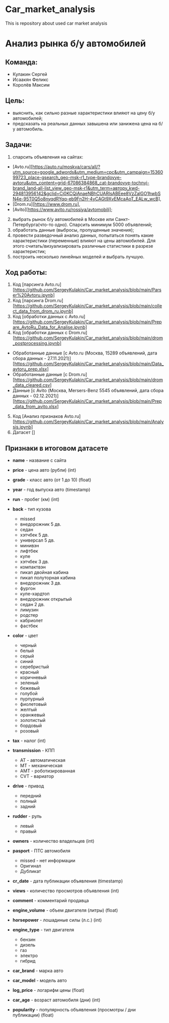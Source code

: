 # Car_market_analysis
This is repository about used car market analysis
# Анализ рынка б/у автомобилей

## **Команда:**
- Кулакин Сергей
- Исаакян Феликс
- Королёв Максим

## **Цель:**

- выяснить, как сильно разные характеристики влияют на цену б/у автомобилей;
- предсказать на реальных данных завышена или занижена цена на б/у автомобиль.

## **Задачи:**
1. cпарсить объявления на сайтaх:


- [Avto.ru][https://auto.ru/moskva/cars/all/?utm_source=google_adwords&utm_medium=cpc&utm_campaign=1536099723_place-gsearch_geo-msk-r1_type-brandovye-avtoru&utm_content=grid-67086384868_cat-brandovye-tochnyi-brand_land-all-list_view_geo-msk-r1&utm_term=автору_kwd-294813956142&gclid=Cj0KCQiAnaeNBhCUARIsABEee8VzZalGO1hwbSN4e-95T0Q5o8nyqdRYqq-eb9Fn2H-4yCAGt9XvEMcaAoT_EALw_wcB], 
- [Drom.ru][https://www.drom.ru], 
- [Avito][https://www.avito.ru/rossiya/avtomobili]; 


2. выбрать рынок б/у автомобилей в Москве или Санкт-Петербурга(что-то одно). Спарсить минимум 5000 объявлений;
3. обработать данные (выбросы, пропущенные значения);
4. провести разведочный анализ данных, попытаться понять какие характеристики (переменные) влияют на цены автомобилей. Для этого считать/визуализировать различные статистики в разрезе характеристик;
5. построить несколько линейных моделей и выбрать лучшую.

## **Ход работы:**
1. Код [парсинга Avto.ru][https://github.com/SergeyKulakin/Car_market_analysis/blob/main/Parser%20Avtoru.ipynb]
2. Код [парсинга Drom.ru][https://github.com/SergeyKulakin/Car_market_analysis/blob/main/collect_data_from_drom_ru.ipynb]
3. Код [обработки данных с Avto.ru][https://github.com/SergeyKulakin/Car_market_analysis/blob/main/Prepare_AvtoRu_Data_for_Analise.ipynb]
4. Код [обработки данных с Drom.ru][https://github.com/SergeyKulakin/Car_market_analysis/blob/main/drom_postprocessing.ipynb]
- Обработанные данные [с Avto.ru (Москва, 15289 объявлений, дата сбора данных - 27.11.2021)][https://github.com/SergeyKulakin/Car_market_analysis/blob/main/Data_avtoru_prep.xlsx]
- Обработанные данные [c Drom.ru][https://github.com/SergeyKulakin/Car_market_analysis/blob/main/drom_data_cleared.csv]
- Данные [с Avito (Москва, Mersers-Benz 5545 объявлений, дата сбора данных - 02.12.2021)][https://github.com/SergeyKulakin/Car_market_analysis/blob/main/Prep_data_from_avito.xlsx]
5. Код [Анализ признаков Avto.ru][https://github.com/SergeyKulakin/Car_market_analysis/blob/main/Analysis.ipynb]
6. Датасет []

## **Признаки в итоговом датасете**
- **name** - название с сайта
- **price** - цена авто (рубли) (int)
- **grade** - класс авто (от 1 до 10) (float)
- **year** - год выпуска авто (timestamp)
- **run** - пробег (км) (int)

- **back** - тип кузова
  - missed
  - внедорожник 5 дв. 
  - седан
  - хэтчбек 5 дв.
  - универсал 5 дв.
  - минивэн
  - лифтбек
  - купе
  - хэтчбек 3 дв.
  - компактвэн
  - пикап двойная кабина
  - пикап полуторная кабина
  - внедорожник 3 дв.
  - фургон 
  - купе-хардтоп
  - внедорожник открытый
  - седан 2 дв.
  - лимузин 
  - родстер 
  - кабриолет
  - фастбек

- **color** - цвет
  - черный
  - белый
  - серый
  - синий
  - серебристый
  - красный
  - коричневый
  - зеленый
  - бежевый
  - голубой
  - пурпурный
  - фиолетовый
  - желтый
  - оранжевый
  - золотистый
  - бордовый
  - розовый

- **tax** - налог (int)
- **transmission** - КПП
  - AT - автоматическая
  - MT - механическая
  - AMT - роботизированная
  - CVT - вариатор

- **drive** - привод
  - передний
  - полный
  - задний

- **rudder** - руль
  - левый
  - правый

- **owners** - количество владельцев (int)
- **pasport** - ПТС автомобиля
  - missed - нет информации
  - Оригинал
  - Дубликат

- **cr_date** - дата публикации объявления (timestamp)
- **views** - количество просмотров объявления (int)
- **comment** - комментарий продавца
- **engine_volume** - объем двигателя (литры) (float)
- **horsepower** - лошадиные силы (л.с.) (int)
- **engine_type** - тип двигателя
  - бензин
  - дизель
  - газ
  - электро
  - гибрид

- **car_brand** - марка авто
- **car_model** - модель авто
- **log_price** - логарифм цены (float)
- **car_age** - возраст автомобиля (дни) (int)
- **popularity** - популярность объявления (просмотры / дни публикации) (float)
